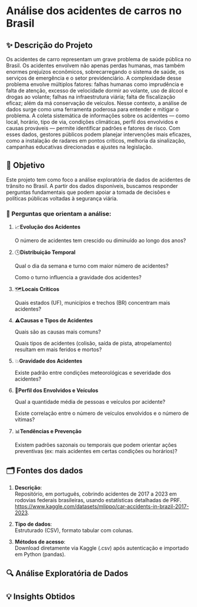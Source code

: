 # Análise dos acidentes de carros no Brasil

## ✨ Descrição do Projeto
Os acidentes de carro representam um grave problema de saúde pública no Brasil. Os acidentes envolvem não apenas perdas humanas, mas também enormes prejuízos econômicos, sobrecarregando o sistema de saúde, os serviços de emergência e o setor previdenciário. A complexidade desse problema envolve múltiplos fatores: falhas humanas como imprudência e falta de atenção, excesso de velocidade dormir ao volante, uso de álcool e drogas ao volante; falhas na infraestrutura viária; falta de fiscalização eficaz; além da má conservação de veículos. 
Nesse contexto, a análise de dados surge como uma ferramenta poderosa para entender e mitigar o problema. A coleta sistemática de informações sobre os acidentes — como local, horário, tipo de via, condições climáticas, perfil dos envolvidos e causas prováveis — permite identificar padrões e fatores de risco. Com esses dados, gestores públicos podem planejar intervenções mais eficazes, como a instalação de radares em pontos críticos, melhoria da sinalização, campanhas educativas direcionadas e ajustes na legislação.

## 🎯 Objetivo
Este projeto tem como foco a análise exploratória de dados de acidentes de trânsito no Brasil. A partir dos dados disponíveis, buscamos responder perguntas fundamentais que podem apoiar a tomada de decisões e políticas públicas voltadas à segurança viária.

### 🔎 Perguntas que orientam a análise:

1. 📈**Evolução dos Acidentes**
   
   O número de acidentes tem crescido ou diminuído ao longo dos anos?

2. 🕓**Distribuição Temporal**

   Qual o dia da semana e turno com maior número de acidentes?

   Como o turno influencia a gravidade dos acidentes?

3. 🗺️**Locais Críticos**

   Quais estados (UF), municípios e trechos (BR) concentram mais acidentes?

4. ⚠️**Causas e Tipos de Acidentes**

   Quais são as causas mais comuns?

   Quais tipos de acidentes (colisão, saída de pista, atropelamento) resultam em mais feridos e mortos?

5. 💥**Gravidade dos Acidentes**

   Existe padrão entre condições meteorológicas e severidade dos acidentes?

6. 🧍**Perfil dos Envolvidos e Veículos**
   
   Qual a quantidade média de pessoas e veículos por acidente?

   Existe correlação entre o número de veículos envolvidos e o número de vítimas?

7. 📊**Tendências e Prevenção**
   
   Existem padrões sazonais ou temporais que podem orientar ações preventivas (ex: mais acidentes em certas condições ou horários)?

## 🗂️ Fontes dos dados
1. 	**Descrição**:  
Repositório, em português, cobrindo acidentes de 2017 a 2023 em rodovias federais brasileiras, usando estatísticas detalhadas de PRF.
https://www.kaggle.com/datasets/mlippo/car-accidents-in-brazil-2017-2023.

2. **Tipo de dados**:   
Estruturado (CSV), formato tabular com colunas.

3. **Métodos de acesso**:   
Download diretamente via Kaggle (.csv) após autenticação e importado em Python (pandas).


## 🔍 Análise Exploratória de Dados

## 💡 Insights Obtidos

